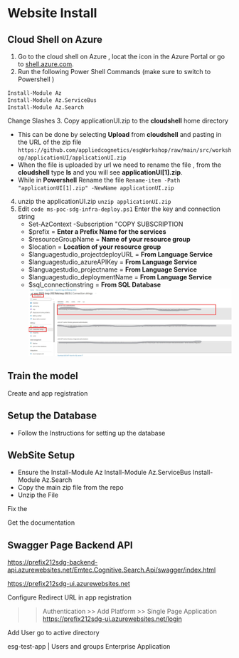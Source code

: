 # Website Install
 
## Cloud Shell on Azure
1. Go to the cloud shell on Azure , locat the icon in the Azure Portal or go to [shell.azure.com](shell.azure.com).
1. Run the following Power Shell Commands (make sure to switch to Powershell )
```
Install-Module Az
Install-Module Az.ServiceBus
Install-Module Az.Search
```

Change Slashes
3. Copy applicationUI.zip to the **cloudshell** home directory 
* This can be done by selecting **Upload** from **cloudshell** and pasting in the URL of the zip file ```https://github.com/appliedcognetics/esgWorkshop/raw/main/src/workshop/applicationUI/applicationUI.zip```
* When the file is uploaded by url we need to rename the file , from the **cloudshell** type **ls** and you will see **applicationUI[1].zip**.
* While in **Powershell** Rename the file ```Rename-item -Path "applicationUI[1].zip" -NewName applicationUI.zip```
4. unzip the applicationUI.zip ```unzip applicationUI.zip```
5. Edit ```code ms-poc-sdg-infra-deploy.ps1```
    Enter the key and connection string 
    * Set-AzContext -Subscription "COPY SUBSCRIPTION
    * $prefix = **Enter a Prefix Name for the services**
    * $resourceGroupName = **Name of your resource group**
    * $location = **Location of your resource group**
    * $languagestudio_projectdeployURL = **From Language Service**
    * $languagestudio_azureAPIKey  = **From Language Service**
    * $languagestudio_projectname = **From Language Service**
    * $languagestudio_deploymentName = **From Language Service**
    * $sql_connectionstring = **From SQL Database**
![SQlconnect](../images/websitesetup/website_sqlconnectionstring.jpg)

## Train the model


Create and app registration 


## Setup the Database
* Follow the Instructions for setting up the database
## WebSite Setup
* Ensure the 
    Install-Module Az
    Install-Module Az.ServiceBus
    Install-Module Az.Search
* Copy the main zip file from the repo
* Unzip the File


Fix the 

Get the documentation

## Swagger Page Backend API
https://prefix212sdg-backend-api.azurewebsites.net/Emtec.Cognitive.Search.Api/swagger/index.html

https://prefix212sdg-ui.azurewebsites.net


Configure Redirect URL in app registration 
>> Authentication >> Add Platform >> Single Page Application 
https://prefix212sdg-ui.azurewebsites.net/login

Add User go to active directory

esg-test-app | Users and groups
Enterprise Application








